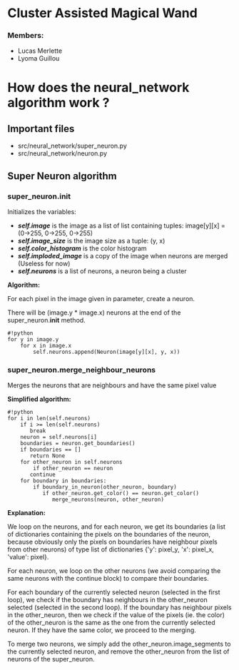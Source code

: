 # Cluster Assisted Magical Wand

### Members:
* Lucas Merlette
* Lyoma Guillou



# How does the neural_network algorithm work ?

## Important files
* src/neural_network/super_neuron.py
* src/neural_network/neuron.py

## Super Neuron algorithm

### super_neuron.__init__
Initializes the variables:

* ***self.image*** is the image as a list of list containing tuples: image[y][x] = (0->255, 0->255, 0->255)
* ***self.image_size*** is the image size as a tuple: (y, x)
* ***self.color_histogram*** is the color histogram
* ***self.imploded_image*** is a copy of the image when neurons are merged (Useless for now)
* ***self.neurons*** is a list of neurons, a neuron being a cluster

**Algorithm:**

For each pixel in the image given in parameter, create a neuron.

There will be (image.y * image.x) neurons at the end of the super_neuron.__init__ method.

```
#!python
for y in image.y
    for x in image.x
    	self.neurons.append(Neuron(image[y][x], y, x))
```

### super_neuron.merge_neighbour_neurons
Merges the neurons that are neighbours and have the same pixel value

**Simplified algorithm:**

```
#!python
for i in len(self.neurons)
    if i >= len(self.neurons)
       break
    neuron = self.neurons[i]
    boundaries = neuron.get_boundaries()
    if boundaries == []
       return None
    for other_neuron in self.neurons
    	if other_neuron == neuron
	   continue
	for boundary in boundaries:
	    if boundary_in_neuron(other_neuron, boundary)
	       if other_neuron.get_color() == neuron.get_color()
	       	  merge_neurons(neuron, other_neuron)
```

**Explanation:**

We loop on the neurons, and for each neuron, we get its boundaries (a list of dictionaries containing the pixels on the boundaries of the neuron, because obviously only the pixels on boundaries have neighbour pixels from other neurons) of type list of dictionaries {'y': pixel_y, 'x': pixel_x, 'value': pixel}.

For each neuron, we loop on the other neurons (we avoid comparing the same neurons with the continue block) to compare their boundaries.

For each boundary of the currently selected neuron (selected in the first loop), we check if the boundary has neighbours in the other_neuron selected (selected in the second loop). If the boundary has neighbour pixels in the other_neuron, then we check if the value of the pixels (ie. the color) of the other_neuron is the same as the one from the currently selected neuron. If they have the same color, we proceed to the merging.

To merge two neurons, we simply add the other_neuron.image_segments to the currently selected neuron, and remove the other_neuron from the list of neurons of the super_neuron.
